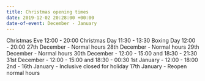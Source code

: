 ```yaml
---
title: Christmas opening times
date: 2019-12-02 20:28:00 +00:00
date-of-event: December - January
---
```


Christmas Eve 12:00 - 20:00
Christmas Day 11:30 - 13:30
Boxing Day 12:00 - 20:00
27th December - Normal hours
28th December - Normal hours
29th December - Normal hours
30th December - 12:00 - 15:00 and 18:30 - 21:30
31st December - 12:00 - 15:00 and 18:30 - 00:30
1st January - 12:00 - 18:00
2nd - 16th January - Inclusive closed for holiday
17th January - Reopen normal hours